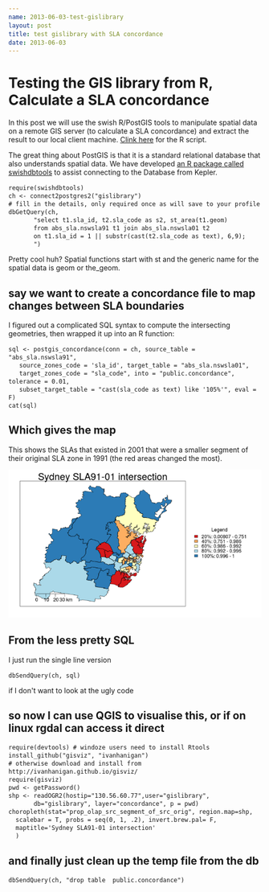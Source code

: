 ```yaml
---
name: 2013-06-03-test-gislibrary
layout: post
title: test gislibrary with SLA concordance
date: 2013-06-03
---
```


# Testing the GIS library from R, Calculate a SLA concordance
In this post we will use the swish R/PostGIS tools to manipulate spatial data on a remote GIS server (to calculate a SLA concordance) and extract the result to our local client machine.  [Clink here](/2013-06-03-test-gislibrary.R) for the R script.

The great thing about PostGIS is that it is a standard relational database that also understands spatial data.  We have developed [an R package called swishdbtools](http://swish-climate-impact-assessment.github.io/tools/swishdbtools/swishdbtools-downloads.html) to assist connecting to the Database from Kepler.

    require(swishdbtools)
    ch <- connect2postgres2("gislibrary")
    # fill in the details, only required once as will save to your profile
    dbGetQuery(ch, 
           "select t1.sla_id, t2.sla_code as s2, st_area(t1.geom)
           from abs_sla.nswsla91 t1 join abs_sla.nswsla01 t2 
           on t1.sla_id = 1 || substr(cast(t2.sla_code as text), 6,9);
           ")

Pretty cool huh?  Spatial functions start with st and the generic name for the spatial data is geom or the_geom.

## say we want to create a concordance file to map changes between SLA boundaries
I figured out a complicated SQL syntax to compute the intersecting geometries, then wrapped it up into an R function:


    sql <- postgis_concordance(conn = ch, source_table = "abs_sla.nswsla91",
       source_zones_code = 'sla_id', target_table = "abs_sla.nswsla01",
       target_zones_code = "sla_code", into = "public.concordance", tolerance = 0.01,
       subset_target_table = "cast(sla_code as text) like '105%'", eval = F) 
    cat(sql)

## Which gives the map
This shows the SLAs that existed in 2001 that were a smaller segment of their original SLA zone in 1991 (the red areas changed the most).

![nswconc.png](/images/nswconc.png)

## From the less pretty SQL
I just run the single line version

    dbSendQuery(ch, sql)
    
if I don't want to look at the ugly code

## so now I can use QGIS to visualise this, or if on linux rgdal can access it direct
    require(devtools) # windoze users need to install Rtools
    install_github("gisviz", "ivanhanigan")
    # otherwise download and install from http://ivanhanigan.github.io/gisviz/
    require(gisviz)
    pwd <- getPassword()
    shp <- readOGR2(hostip="130.56.60.77",user="gislibrary",
           db="gislibrary", layer="concordance", p = pwd)
    choropleth(stat="prop_olap_src_segment_of_src_orig", region.map=shp, 
      scalebar = T, probs = seq(0, 1, .2), invert.brew.pal= F, 
      maptitle='Sydney SLA91-01 intersection'
      )
      

## and finally just clean up the temp file from the db

    dbSendQuery(ch, "drop table  public.concordance")
